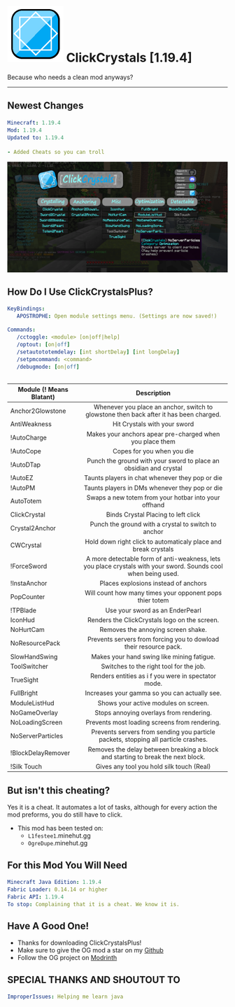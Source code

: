 
# ![ICON](https://github.com/ItziSpyder/ClickCrystals/blob/main/src/main/resources/assets/clickcrystals/icon.png) ClickCrystals [1.19.4]
Because who needs a clean mod anyways?

---------------------------------------------------------------

## Newest Changes
```yml
Minecraft: 1.19.4
Mod: 1.19.4
Updated to: 1.19.4

- Added Cheats so you can troll
```
![demo-menu](./assets/image/demo-menu.png)

## How Do I Use ClickCrystalsPlus?
```yml
KeyBindings:
   APOSTROPHE: Open module settings menu. (Settings are now saved!)
```
```yml
Commands:
   /cctoggle: <module> [on|off|help]
   /optout: [on|off]
   /setautototemdelay: [int shortDelay] [int longDelay]
   /setpmcommand: <command>
   /debugmode: [on|off]
   
```
| Module (! Means Blatant) |                                                  Description                                                   |
|--------------------------|:--------------------------------------------------------------------------------------------------------------:|
| Anchor2Glowstone         |             Whenever you place an anchor, switch to glowstone then back after it has been charged.             |
| AntiWeakness             |                                          Hit Crystals with your sword                                          |
| !AutoCharge              |                            Makes your anchors apear pre-charged when you place them                            |
| !AutoCope                |                                           Copes for you when you die                                           |
| !AutoDTap                |                       Punch the ground with your sword to place an obsidian and crystal                        |
| !AutoEZ                  |                                Taunts players in chat whenever they pop or die                                 |
| !AutoPM                  |                                 Taunts players in DMs whenever they pop or die                                 |
| AutoTotem                |                              Swaps a new totem from your hotbar into your offhand                              |
| ClickCrystal             |                                      Binds Crystal Placing to left click                                       |
| Crystal2Anchor           |                              Punch the ground with a crystal to switch to anchor                               |
| CWCrystal                |                         Hold down right click to automaticaly place and break crystals                         |
| !ForceSword              | A more detectable form of anti-weakness, lets you place crystals with your sword. Sounds cool when being used. |
| !InstaAnchor             |                                      Places explosions instead of anchors                                      |
| PopCounter               |                            Will count how many times your opponent pops thier totem                            |
| !TPBlade                 |                                        Use your sword as an EnderPearl                                         |
| IconHud                  |                                 Renders the ClickCrystals logo on the screen.                                  |
| NoHurtCam                |                                       Removes the annoying screen shake.                                       |
| NoResourcePack           |                       Prevents servers from forcing you to dowload their resource pack.                        |
| SlowHandSwing            |                                   Makes your hand swing like mining fatigue.                                   |
| ToolSwitcher             |                                    Switches to the right tool for the job.                                     |
| TrueSight                |                              Renders entities as i f you were in spectator mode.                               |
| FullBright               |                                 Increases your gamma so you can actually see.                                  |
| ModuleListHud            |                                      Shows your active modules on screen.                                      |
| NoGameOverlay            |                                    Stops annoying overlays from rendering.                                     |
| NoLoadingScreen          |                                 Prevents most loading screens from rendering.                                  |
| NoServerParticles        |               Prevents servers from sending you particle packets, stopping all particle crashes.               |
| !BlockDelayRemover       |                Removes the delay between breaking a block and starting to break the next block.                |
| !Silk Touch              |                                   Gives any tool you hold silk touch (Real)                                    |


## But isn't this cheating?
Yes it is a cheat. It automates a lot of tasks, although for every action the mod preforms, you do still have to click.
- This mod has been tested on:
  - `L1festee1`.minehut.gg
  - `OgreDupe`.minehut.gg

## For this Mod You Will Need
```yml
Minecraft Java Edition: 1.19.4
Fabric Loader: 0.14.14 or higher
Fabric API: 1.19.4
To stop: Complaining that it is a cheat. We know it is.
```

## Have A Good One!
- Thanks for downloading ClickCrystalsPlus!
- Make sure to give the OG mod a star on my [Github](https://github.com/itzispyder/clickcrystals)
- Follow the OG project on [Modrinth](https://modrinth.com/mod/clickcrystals)

## SPECIAL THANKS AND SHOUTOUT TO
```yml
ImproperIssues: Helping me learn java
```

